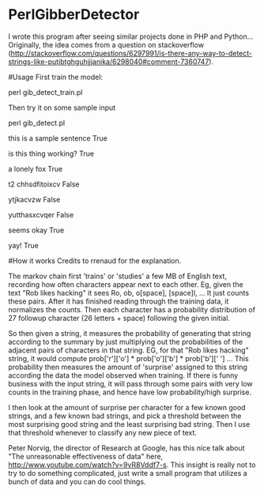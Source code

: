 # PerlGibberDetector
I wrote this program after seeing similar projects done in PHP and Python... Originally, the idea comes from a question on stackoverflow (http://stackoverflow.com/questions/6297991/is-there-any-way-to-detect-strings-like-putjbtghguhjjjanika/6298040#comment-7360747).

#Usage
First train the model:

perl gib_detect_train.pl

Then try it on some sample input

perl gib_detect.pl

this is a sample sentence True

is this thing working? True

a lonely fox True

t2 chhsdfitoixcv False

ytjkacvzw False

yutthasxcvqer False

seems okay True

yay! True

#How it works
Credits to rrenaud for the explanation.

The markov chain first 'trains' or 'studies' a few MB of English text, recording how often characters appear next to each other. Eg, given the text "Rob likes hacking" it sees Ro, ob, o[space], [space]l, ... It just counts these pairs. After it has finished reading through the training data, it normalizes the counts. Then each character has a probability distribution of 27 followup character (26 letters + space) following the given initial.

So then given a string, it measures the probability of generating that string according to the summary by just multiplying out the probabilities of the adjacent pairs of characters in that string. EG, for that "Rob likes hacking" string, it would compute prob['r']['o'] * prob['o']['b'] * prob['b'][' '] ... This probability then measures the amount of 'surprise' assigned to this string according the data the model observed when training. If there is funny business with the input string, it will pass through some pairs with very low counts in the training phase, and hence have low probability/high surprise.

I then look at the amount of surprise per character for a few known good strings, and a few known bad strings, and pick a threshold between the most surprising good string and the least surprising bad string. Then I use that threshold whenever to classify any new piece of text.

Peter Norvig, the director of Research at Google, has this nice talk about "The unreasonable effectiveness of data" here, http://www.youtube.com/watch?v=9vR8Vddf7-s. This insight is really not to try to do something complicated, just write a small program that utilizes a bunch of data and you can do cool things.

